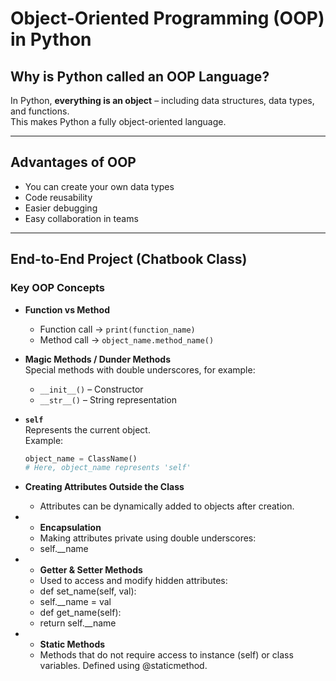 # Object-Oriented Programming (OOP) in Python

## Why is Python called an OOP Language?
In Python, **everything is an object** – including data structures, data types, and functions.  
This makes Python a fully object-oriented language.

---

## Advantages of OOP
- You can create your own data types  
- Code reusability  
- Easier debugging  
- Easy collaboration in teams  

---

## End-to-End Project (Chatbook Class)

### Key OOP Concepts

- **Function vs Method**  
  - Function call → `print(function_name)`  
  - Method call → `object_name.method_name()`

- **Magic Methods / Dunder Methods**  
  Special methods with double underscores, for example:  
  - `__init__()` – Constructor  
  - `__str__()` – String representation  

- **`self`**  
  Represents the current object.  
  Example:  
  ```python
  object_name = ClassName()
  # Here, object_name represents 'self'

- **Creating Attributes Outside the Class**
  - Attributes can be dynamically added to objects after creation.     

- - **Encapsulation**
  - Making attributes private using double underscores:
  - self.__name

- - **Getter & Setter Methods**
  - Used to access and modify hidden attributes:
  - def set_name(self, val):
  -   self.__name = val
  - def get_name(self):
  -   return self.__name


- - **Static Methods**
  - Methods that do not require access to instance (self) or class variables.
    Defined using @staticmethod.




